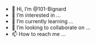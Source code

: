 - 👋 Hi, I’m @101-Bignard
- 👀 I’m interested in ...
- 🌱 I’m currently learning ...
- 💞️ I’m looking to collaborate on ...
- 📫 How to reach me ...

<!---
101-Bignard/101-Bignard is a ✨ special ✨ repository because its `README.md` (this file) appears on your GitHub profile.
You can click the Preview link to take a look at your changes.
--->
